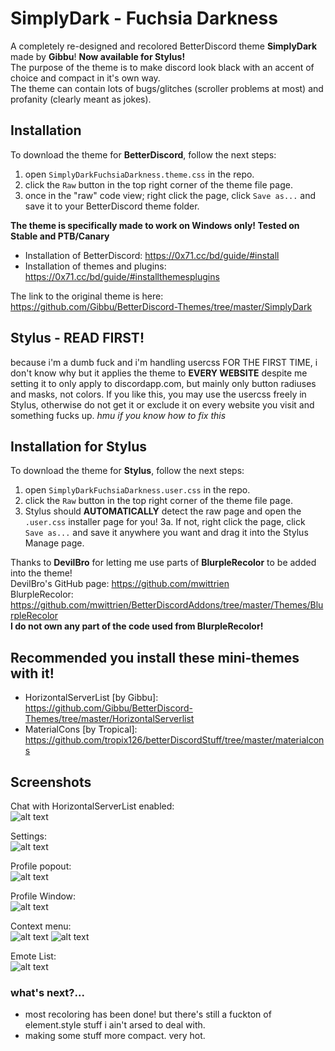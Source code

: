 # SimplyDark - Fuchsia Darkness
A completely re-designed and recolored BetterDiscord theme **SimplyDark** made by **Gibbu**! **Now available for Stylus!**   
The purpose of the theme is to make discord look black with an accent of choice and compact in it's own way.  
The theme can contain lots of bugs/glitches (scroller problems at most) and profanity (clearly meant as jokes).

## Installation

To download the theme for **BetterDiscord**, follow the next steps:
  1. open `SimplyDarkFuchsiaDarkness.theme.css` in the repo.
  2. click the `Raw` button in the top right corner of the theme file page.
  3. once in the "raw" code view; right click the page, click `Save as...` and save it to your BetterDiscord theme folder.
  
   **The theme is specifically made to work on Windows only! Tested on Stable and PTB/Canary**
 - Installation of BetterDiscord: https://0x71.cc/bd/guide/#install  
 - Installation of themes and plugins: https://0x71.cc/bd/guide/#installthemesplugins  

The link to the original theme is here: https://github.com/Gibbu/BetterDiscord-Themes/tree/master/SimplyDark  

## Stylus - READ FIRST!

because i'm a dumb fuck and i'm handling usercss FOR THE FIRST TIME, i don't know why but it applies the theme to **EVERY WEBSITE** despite me setting it to only apply to discordapp.com, but mainly only button radiuses and masks, not colors. If you like this, you may use the usercss freely in Stylus, otherwise do not get it or exclude it on every website you visit and something fucks up. *hmu if you know how to fix this*

## Installation for Stylus

To download the theme for **Stylus**, follow the next steps:
  1. open `SimplyDarkFuchsiaDarkness.user.css` in the repo.
  2. click the `Raw` button in the top right corner of the theme file page.
  3. Stylus should **AUTOMATICALLY** detect the raw page and open the `.user.css` installer page for you!
  3a. If not, right click the page, click `Save as...` and save it anywhere you want and drag it into the Stylus Manage page.

Thanks to **DevilBro** for letting me use parts of **BlurpleRecolor** to be added into the theme!  
DevilBro's GitHub page: https://github.com/mwittrien  
BlurpleRecolor: https://github.com/mwittrien/BetterDiscordAddons/tree/master/Themes/BlurpleRecolor  
**I do not own any part of the code used from BlurpleRecolor!**  

## Recommended you install these mini-themes with it!
- HorizontalServerList [by Gibbu]: https://github.com/Gibbu/BetterDiscord-Themes/tree/master/HorizontalServerlist
- MaterialCons [by Tropical]: https://github.com/tropix126/betterDiscordStuff/tree/master/materialcons  

## Screenshots

Chat with HorizontalServerList enabled:  
![alt text](https://i.imgur.com/Dt1JzyR.png)

Settings:  
![alt text](https://i.imgur.com/VBeiOPI.png)

Profile popout:  
![alt text](https://i.imgur.com/1PR6pE6.png)

Profile Window:  
![alt text](https://i.imgur.com/ozTURmH.png)

Context menu:  
![alt text](https://i.imgur.com/aeXKw4O.gif) ![alt text](https://i.imgur.com/lB3kgBA.gif)

Emote List:  
![alt text](https://i.imgur.com/afpJOMl.gif)

### what's next?...

- most recoloring has been done! but there's still a fuckton of element.style stuff i ain't arsed to deal with.
- making some stuff more compact. very hot.
